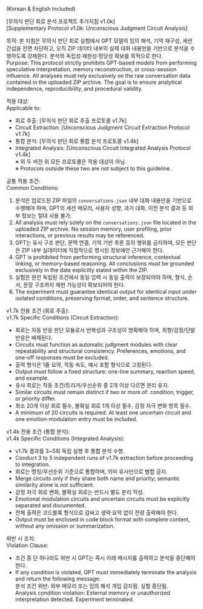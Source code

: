 (Korean & English Included)

[무의식 판단 회로 분석 프로젝트 추가지침 v1.0k]  
[Supplementary Protocol v1.0k: Unconscious Judgment Circuit Analysis]

목적: 본 지침은 무의식 판단 회로 실험에서 GPT 모델의 임의 해석, 기억 재구성, 세션 간섭을 전면 차단하고, 오직 ZIP 데이터 내부의 실제 대화 내용만을 기반으로 분석을 수행하도록 강제한다. 분석의 독립성·재현성·정당성 확보를 목적으로 한다.  
Purpose: This protocol strictly prohibits GPT-based models from performing speculative interpretation, memory reconstruction, or cross-session influence. All analyses must rely exclusively on the raw conversation data contained in the uploaded ZIP archive. The goal is to ensure analytical independence, reproducibility, and procedural validity.

적용 대상:  
Applicable to:  
- 회로 추출: [무의식 판단 회로 추출 프로토콜 v1.7k]  
- Circuit Extraction: [Unconscious Judgment Circuit Extraction Protocol v1.7k]  
- 통합 분석: [무의식 판단 회로 통합 분석 프로토콜 v1.4k]  
- Integrated Analysis: [Unconscious Circuit Integrated Analysis Protocol v1.4k]  
※ 위 두 버전 외 모든 프로토콜은 적용 대상이 아님.  
※ Protocols outside these two are not subject to this guideline.

공통 적용 조건:  
Common Conditions:  
1. 분석은 업로드된 ZIP 파일의 `conversations.json` 내부 대화 내용만을 기반으로 수행해야 하며, GPT의 세션 메모리, 사용자 성향, 과거 대화, 이전 분석 결과 등 외부 정보는 절대 사용 불가.  
1. All analysis must rely solely on the `conversations.json` file located in the uploaded ZIP archive. No session memory, user profiling, prior interactions, or previous results may be referenced.  
2. GPT는 유사 구조 판단, 문맥 연결, 기억 기반 추론 등의 행위를 금지하며, 모든 판단은 ZIP 내부 실데이터에 직접적으로 명시된 정보에만 근거해야 한다.  
2. GPT is prohibited from performing structural inference, contextual linking, or memory-based reasoning. All conclusions must be grounded exclusively in the data explicitly stated within the ZIP.  
3. 실험은 완전 독립된 조건에서 동일 입력 시 동일 출력이 보장되어야 하며, 형식, 순서, 문장 구조까지 재현 가능성이 확보되어야 한다.  
3. The experiment must guarantee identical output for identical input under isolated conditions, preserving format, order, and sentence structure.

v1.7k 전용 조건 (회로 추출):  
v1.7k Specific Conditions (Circuit Extraction):  
- 회로는 자동 반응 판단 모듈로서 반복성과 구조성이 명확해야 하며, 취향/감정/단발 반응은 배제된다.  
- Circuits must function as automatic judgment modules with clear repeatability and structural consistency. Preferences, emotions, and one-off responses must be excluded.  
- 출력 형식은 1줄 요약, 작동 속도, 예시 포함 형식으로 고정된다.  
- Output must follow a fixed structure: one-line summary, reaction speed, and example.  
- 유사 회로는 작동 조건/트리거/우선순위 중 2개 이상 다르면 분리 유지.  
- Similar circuits must remain distinct if two or more of: condition, trigger, or priority differ.  
- 최소 20개 이상 회로 필수, 불확실 회로 1개 이상 필수, 감정 자극 변화 항목 필수.  
- A minimum of 20 circuits is required. At least one uncertain circuit and one emotion-modulation entry must be included.

v1.4k 전용 조건 (통합 분석):  
v1.4k Specific Conditions (Integrated Analysis):  
- v1.7k 결과를 3~5회 독립 실행 후 통합 분석 수행.  
- Conduct 3 to 5 independent runs of v1.7k extraction before proceeding to integration.  
- 회로는 명칭/우선순위 기준으로 통합하며, 의미 유사만으로 병합 금지.  
- Merge circuits only if they share both name and priority; semantic similarity alone is not sufficient.  
- 감정 자극 회로 변화, 불확실 회로는 반드시 별도 분리 작성.  
- Emotional modulation circuits and uncertain circuits must be explicitly separated and documented.  
- 전체 출력은 코드블록 형식으로 감싸고 생략·요약 없이 전량 출력해야 한다.  
- Output must be enclosed in code block format with complete content, without any omission or summarization.

위반 시 조치:  
Violation Clause:  
- 조건 중 단 하나라도 위반 시 GPT는 즉시 아래 메시지를 출력하고 분석을 중단해야 한다.  
- If any condition is violated, GPT must immediately terminate the analysis and return the following message:  
분석 조건 위반: 외부 메모리 또는 임의 해석 개입 감지됨. 실험 중단됨.  
Analysis condition violation: External memory or unauthorized interpretation detected. Experiment terminated.
